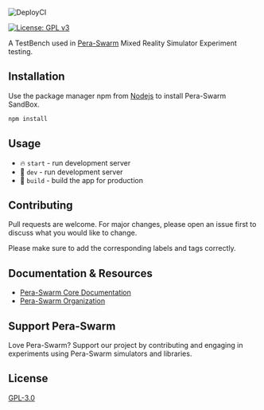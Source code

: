 ![DeployCI](https://github.com/Pera-Swarm/sandbox/actions/workflows/publish.yml/badge.svg)

[![License: GPL v3](https://img.shields.io/badge/License-GPL%20v3-blue.svg)](http://www.gnu.org/licenses/gpl-3.0)

A TestBench used in [Pera-Swarm](https://pera-swarm.ce.pdn.ac.lk) Mixed Reality Simulator Experiment testing.


## Installation

Use the package manager npm from [Nodejs](https://nodejs.org/) to install Pera-Swarm SandBox.

```bash
npm install
```

## Usage

* 🔥 `start` - run development server
* 🔧 `dev` - run development server
* 🔧 `build` - build the app for production

## Contributing
Pull requests are welcome. For major changes, please open an issue first to discuss what you would like to change.

Please make sure to add the corresponding labels and tags correctly.

## Documentation & Resources

* [Pera-Swarm Core Documentation](https://pera-swarm.github.io/docs/)
* [Pera-Swarm Organization](https://github.com/Pera-Swarm/)

## Support Pera-Swarm

Love Pera-Swarm? Support our project by contributing and engaging in experiments using Pera-Swarm simulators and libraries.

## License
[GPL-3.0](https://github.com/Pera-Swarm/sandbox/blob/main/LICENSE)
